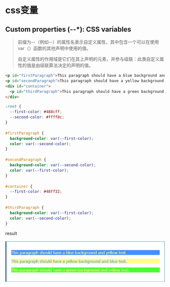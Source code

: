 # css变量

## Custom properties (--*): CSS variables

>前缀为--（例如--）的属性名表示自定义属性，其中包含一个可以在使用var（）函数的其他声明中使用的值。
>
>自定义属性的作用域是它们在其上声明的元素，并参与级联：此类自定义属性的值是由级联算法决定的声明的值。

```html
<p id="firstParagraph">This paragraph should have a blue background and yellow text.</p>
<p id="secondParagraph">This paragraph should have a yellow background and blue text.</p>
<div id="container">
  <p id="thirdParagraph">This paragraph should have a green background and yellow text.</p>
</div>
```

```css
:root {
  --first-color: #488cff;
  --second-color: #ffff8c;
}

#firstParagraph {
  background-color: var(--first-color);
  color: var(--second-color);
}

#secondParagraph {
  background-color: var(--second-color);
  color: var(--first-color);
}

#container {
  --first-color: #48ff32;
}

#thirdParagraph {
  background-color: var(--first-color);
  color: var(--second-color);
}
```

result

![result](css_variant_example_result.png)
